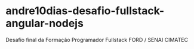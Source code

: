 # andre10dias-desafio-fullstack-angular-nodejs
Desafio final da Formação Programador Fullstack FORD / SENAI CIMATEC
